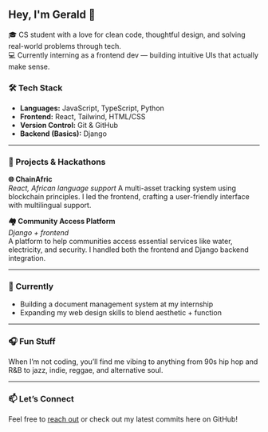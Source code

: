   ## Hey, I'm Gerald 👋

🎓 CS student with a love for clean code, thoughtful design, and solving real-world problems through tech.  
💻 Currently interning as a frontend dev — building intuitive UIs that actually make sense.

### 🛠 Tech Stack
- **Languages:** JavaScript, TypeScript, Python
- **Frontend:** React, Tailwind, HTML/CSS
- **Version Control:** Git & GitHub
- **Backend (Basics):** Django

---

### 🚀 Projects & Hackathons

**🌐 ChainAfric**  
*React, African language support*
A multi-asset tracking system using blockchain principles. I led the frontend, crafting a user-friendly interface with multilingual support.

**🏘️ Community Access Platform**  
*Django + frontend*  
A platform to help communities access essential services like water, electricity, and security. I handled both the frontend and Django backend integration.

---

### 🔭 Currently
- Building a document management system at my internship
- Expanding my web design skills to blend aesthetic + function

---

### 🎧 Fun Stuff
When I’m not coding, you’ll find me vibing to anything from 90s hip hop and R&B to jazz, indie, reggae, and alternative soul.

---

### 📫 Let’s Connect
Feel free to [reach out](muterugerald@gmail.com) or check out my latest commits here on GitHub!

